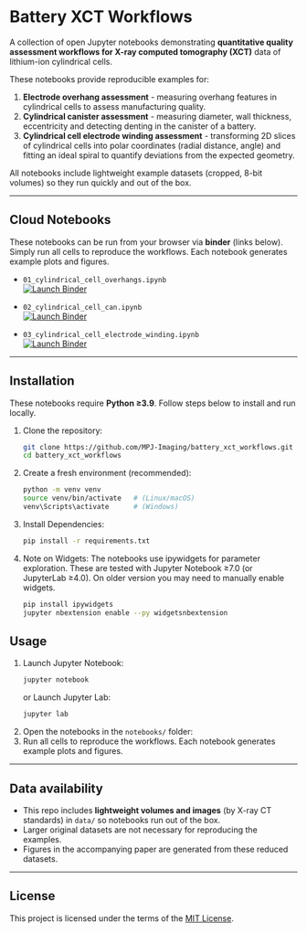 # Battery XCT Workflows  

A collection of open Jupyter notebooks demonstrating **quantitative quality assessment workflows for X-ray computed tomography (XCT)** data of lithium-ion cylindrical cells.  

These notebooks provide reproducible examples for:  
1. **Electrode overhang assessment** - measuring overhang features in cylindrical cells to assess manufacturing quality.
2. **Cylindrical canister assessment** - measuring diameter, wall thickness, eccentricity and detecting denting in the canister of a battery.
3. **Cylindrical cell electrode winding assessment** - transforming 2D slices of cylindrical cells into polar coordinates (radial distance, angle) and fitting an ideal spiral to quantify deviations from the expected geometry.

All notebooks include lightweight example datasets (cropped, 8-bit volumes) so they run quickly and out of the box.  

---

## Cloud Notebooks

These notebooks can be run from your browser via **binder** (links below). Simply run all cells to reproduce the workflows. Each notebook generates example plots and figures.

- `01_cylindrical_cell_overhangs.ipynb`  
  [![Launch Binder](https://mybinder.org/badge_logo.svg)](https://mybinder.org/v2/gh/MPJ-Imaging/battery_xct_workflows/HEAD?labpath=notebooks/01_cylindrical_cell_overhangs.ipynb)   

- `02_cylindrical_cell_can.ipynb`  
  [![Launch Binder](https://mybinder.org/badge_logo.svg)](https://mybinder.org/v2/gh/MPJ-Imaging/battery_xct_workflows/HEAD?labpath=notebooks/02_cylindrical_cell_can.ipynb)   

- `03_cylindrical_cell_electrode_winding.ipynb`  
  [![Launch Binder](https://mybinder.org/badge_logo.svg)](https://mybinder.org/v2/gh/MPJ-Imaging/battery_xct_workflows/HEAD?labpath=notebooks/03_cylindrical_cell_electrode_winding.ipynb)  

---

## Installation  

These notebooks require **Python ≥3.9**. Follow steps below to install and run locally.

1. Clone the repository:  
   ```bash
   git clone https://github.com/MPJ-Imaging/battery_xct_workflows.git
   cd battery_xct_workflows
2. Create a fresh environment (recommended):
   ```bash
   python -m venv venv
   source venv/bin/activate   # (Linux/macOS)
   venv\Scripts\activate      # (Windows)
3. Install Dependencies:
   ```bash
   pip install -r requirements.txt
4. Note on Widgets:
   The notebooks use ipywidgets for parameter exploration. These are tested with Jupyter Notebook ≥7.0 (or JupyterLab ≥4.0). On older version you may need to manually enable widgets.
   ```bash
   pip install ipywidgets
   jupyter nbextension enable --py widgetsnbextension

## Usage  

1. Launch Jupyter Notebook:  
   ```bash
   jupyter notebook
   ```
   or Launch Jupyter Lab:
   ```bash
   jupyter lab
   ```
2. Open the notebooks in the `notebooks/` folder:  
3. Run all cells to reproduce the workflows. Each notebook generates example plots and figures.

---

## Data availability  

- This repo includes **lightweight volumes and images** (by X-ray CT standards) in `data/` so notebooks run out of the box.  
- Larger original datasets are not necessary for reproducing the examples.  
- Figures in the accompanying paper are generated from these reduced datasets.

---

## License  

This project is licensed under the terms of the [MIT License](LICENSE).  

